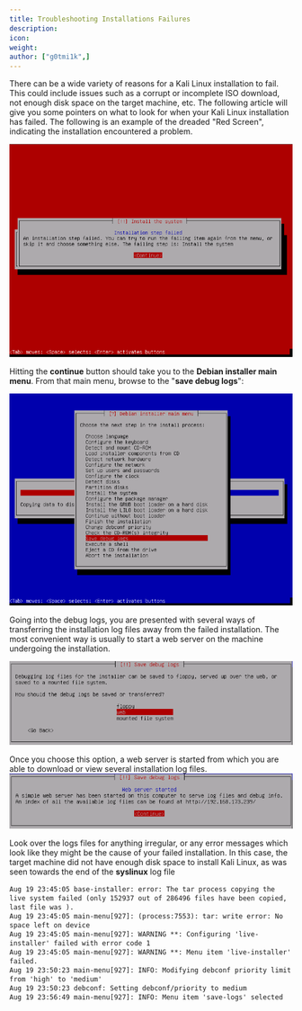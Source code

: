 ```yaml
---
title: Troubleshooting Installations Failures
description:
icon:
weight:
author: ["g0tmi1k",]
---
```


There can be a wide variety of reasons for a Kali Linux installation to fail. This could include issues such as a corrupt or incomplete ISO download, not enough disk space on the target machine, etc. The following article will give you some pointers on what to look for when your Kali Linux installation has failed. The following is an example of the dreaded "Red Screen", indicating the installation encountered a problem.

![](failed-kali-install.png)

Hitting the **continue** button should take you to the **Debian installer main menu**. From that main menu, browse to the "**save debug logs**":

![](failed-install-kali-linux-001.png)

Going into the debug logs, you are presented with several ways of transferring the installation log files away from the failed installation. The most convenient way is usually to start a web server on the machine undergoing the installation.

![](failed-linux-installed-transfer-method.png)

Once you choose this option, a web server is started from which you are able to download or view several installation log files.
![](install-log-download.png)

Look over the logs files for anything irregular, or any error messages which look like they might be the cause of your failed installation. In this case, the target machine did not have enough disk space to install Kali Linux, as was seen towards the end of the **syslinux** log file

```plaintext
Aug 19 23:45:05 base-installer: error: The tar process copying the live system failed (only 152937 out of 286496 files have been copied, last file was ).
Aug 19 23:45:05 main-menu[927]: (process:7553): tar: write error: No space left on device
Aug 19 23:45:05 main-menu[927]: WARNING **: Configuring 'live-installer' failed with error code 1
Aug 19 23:45:05 main-menu[927]: WARNING **: Menu item 'live-installer' failed.
Aug 19 23:50:23 main-menu[927]: INFO: Modifying debconf priority limit from 'high' to 'medium'
Aug 19 23:50:23 debconf: Setting debconf/priority to medium
Aug 19 23:56:49 main-menu[927]: INFO: Menu item 'save-logs' selected
```
